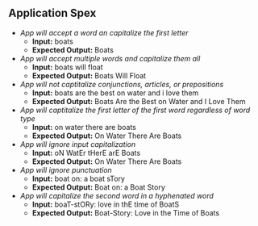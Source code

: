 ## Application Spex
* _App will accept a word an capitalize the first letter_
  * **Input:** boats
  * **Expected Output:** Boats
* _App will accept multiple words and capitalize them all_
  * **Input:** boats will float
  * **Expected Output:** Boats Will Float
* _App will not captitalize conjunctions, articles, or prepositions_
  * **Input:** boats are the best on water and i love them
  * **Expected Output:** Boats Are the Best on Water and I Love Them
* _App will captitalize the first letter of the first word regardless of word type_
  * **Input:** on water there are boats
  * **Expected Output:** On Water There Are Boats
* _App will ignore input capitalization_
  * **Input:** oN WatEr tHerE arE Boats
  * **Expected Output:** On Water There Are Boats
* _App will ignore punctuation_
  * **Input:** boat on: a boat sTory
  * **Expected Output:** Boat on: a Boat Story
* _App will capitalize the second word in a hyphenated word_
  * **Input:** boaT-stORy: love in thE time of BoatS
  * **Expected Output:** Boat-Story: Love in the Time of Boats
